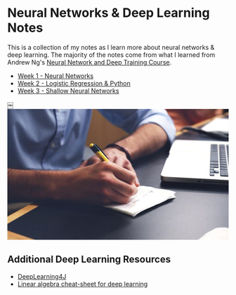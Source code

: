 # Neural Networks & Deep Learning Notes
This is a collection of my notes as I learn more about neural networks & deep learning. The majority of the notes come from what I learned from Andrew Ng's [Neural Network and Deep Training Course](https://www.coursera.org/learn/neural-networks-deep-learning).

* [Week 1 - Neural Networks](/notes/week1-neuralNetworks.md)
* [Week 2 - Logistic Regression & Python](/notes/week2-logisticRegression&Python.md)
* [Week 3 - Shallow Neural Networks](/notes/week3-shallowNeuralNetworks.md)

￼![Student taking notes about deep learning](/images/deepLearning.png)

## Additional Deep Learning Resources
* [DeepLearning4J](https://deeplearning4j.org/quickstart)
* [Linear algebra cheat-sheet for deep learning](https://medium.com/towards-data-science/linear-algebra-cheat-sheet-for-deep-learning-cd67aba4526c)
